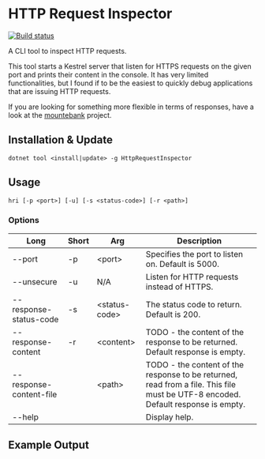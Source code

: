 # HTTP Request Inspector

[![Build status](https://ci.appveyor.com/api/projects/status/id0ob1757ut2ierw?svg=true)](https://ci.appveyor.com/project/Pvlerick/httprequestinspector)

A CLI tool to inspect HTTP requests.

This tool starts a Kestrel server that listen for HTTPS requests on the given port and prints their content in the console.
It has very limited functionalities, but I found if to be the easiest to quickly debug applications that are issuing HTTP requests.

If you are looking for something more flexible in terms of responses, have a look at the [mountebank](http://www.mbtest.org/) project.

## Installation & Update

```dotnet tool <install|update> -g HttpRequestInspector```

## Usage

```hri [-p <port>] [-u] [-s <status-code>] [-r <path>]```

### Options

Long | Short | Arg | Description
--- | --- | --- | ---
--port | -p | &lt;port&gt; | Specifies the port to listen on. Default is 5000.
--unsecure | -u | N/A | Listen for HTTP requests instead of HTTPS.
--response-status-code | -s | &lt;status-code&gt; | The status code to return. Default is 200.
--response-content | -r | &lt;content&gt; | TODO - the content of the response to be returned. Default response is empty.
--response-content-file | | &lt;path&gt; | TODO - the content of the response to be returned, read from a file. This file must be UTF-8 encoded. Default response is empty.
--help | | | Display help.

## Example Output
